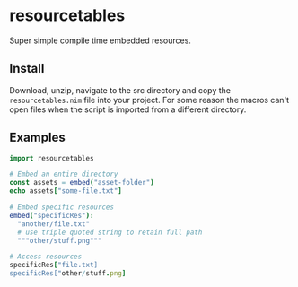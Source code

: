# resourcetables
 Super simple compile time embedded resources.

## Install

Download, unzip, navigate to the src directory and copy the `resourcetables.nim` file into your project.  For some reason the macros can't open files when the script is imported from a different directory.

## Examples

```nim
import resourcetables

# Embed an entire directory
const assets = embed("asset-folder")
echo assets["some-file.txt"]

# Embed specific resources
embed("specificRes"):
  "another/file.txt"
  # use triple quoted string to retain full path
  """other/stuff.png"""  

# Access resources
specificRes["file.txt]
specificRes["other/stuff.png]

```
